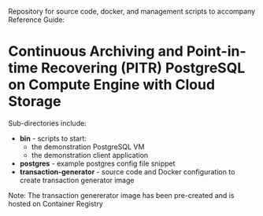 Repository for source code, docker, and management scripts to accompany Reference Guide:

# Continuous Archiving and Point-in-time Recovering (PITR) PostgreSQL on Compute Engine with Cloud Storage

Sub-directories include:
* **bin** - scripts to start:
    * the demonstration PostgreSQL VM
    *  the demonstration client application
* **postgres** - example postgres config file snippet
* **transaction-generator** - source code and Docker configuration to create transaction generator image

Note: The transaction genererator image has been pre-created and is hosted on Container Registry
